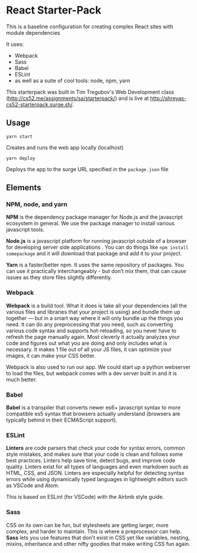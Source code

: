 # React Starter-Pack

This is a baseline configuration for creating complex React sites with module dependencies

It uses:
* Webpack
* Sass
* Babel
* ESLint
* as well as a suite of cool tools: node, npm, yarn

This starterpack was built in Tim Tregubov's Web Development class (http://cs52.me/assignments/sa/starterpack/) and is live at http://shreyas-cs52-starterpack.surge.sh/.

## Usage

```
yarn start
```

Creates and runs the web app locally (localhost)

```
yarn deploy
```

Deploys the app to the surge URL specified in the `package.json` file

## Elements

### NPM, node, and yarn

**NPM** is the dependency package manager for Node.js and the javascript ecosystem in general. We use the package manager to install various javascript tools. 

**Node.js** is a javascript platform for running javascript outside of a browser for developing server side applications . You can do things like `npm install somepackage` and it will download that package and add it to your project. 

**Yarn** is a faster/better npm. It uses the same repository of packages. You can use it practically interchangeably - but don’t mix them, that can cause issues as they store files slightly differently.

### Webpack

**Webpack** is a build tool. What it does is take all your dependencies (all the various files and libraries that your project is using) and bundle them up together — but in a smart way where it will only bundle up the things you need. It can do any preprocessing that you need, such as converting various code syntax and supports hot-reloading, so you never have to refresh the page manually again. Most cleverly it actually analyzes your code and figures out what you are doing and only includes what is necessary. It makes 1 file out of all your JS files, it can optimize your images, it can make your CSS better.

Webpack is also used to run our app. We could start up a python webserver to load the files, but webpack comes with a dev server built in and it is much better.

### Babel

**Babel** is a transpiler that converts newer es6+ javascript syntax to more compatible es5 syntax that browsers actually understand (browsers are typically behind in their ECMAScript support).

### ESLint

**Linters** are code parsers that check your code for syntax errors, common style mistakes, and makes sure that your code is clean and follows some best practices. Linters help save time, detect bugs, and improve code quality. Linters exist for all types of languages and even markdown such as HTML, CSS, and JSON. Linters are especially helpful for detecting syntax errors while using dynamically typed languages in lightweight editors such as VSCode and Atom.

This is based on ESLint (for VSCode) with the Airbnb style guide.

### Sass

CSS on its own can be fun, but stylesheets are getting larger, more complex, and harder to maintain. This is where a preprocessor can help. **Sass** lets you use features that don't exist in CSS yet like variables, nesting, mixins, inheritance and other nifty goodies that make writing CSS fun again.